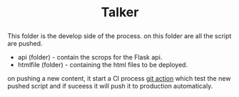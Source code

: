 # <p align="center">**Talker**</p>


This folder is the develop side of the process.
on this folder are all the script are pushed.
-  api (folder) - contain the scrops for the Flask api.
-  htmlfile (folder) - containing the html files to be deployed.

on pushing a new content, it start a CI process [git action](/.github/workflows/) which test the new pushed script and if suceess it will push it to production automaticaly.


